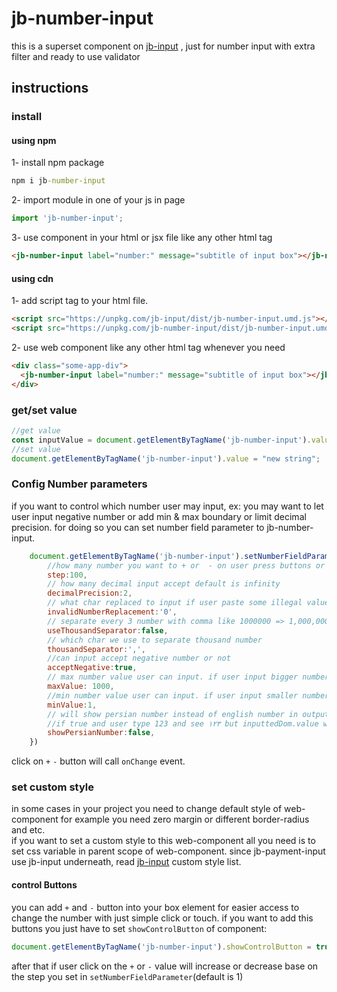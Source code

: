 # jb-number-input

this is a superset component on [jb-input](https://github.com/javadbat/jb-input) , just for number input with extra filter and ready to use validator

## instructions

### install

#### using npm

1- install npm package
```cmd
npm i jb-number-input
```

2- import module in one of your js in page

```js
import 'jb-number-input';

```

3- use component in your html or jsx file like any other html tag

```html
<jb-number-input label="number:" message="subtitle of input box"></jb-number-input>
```
#### using cdn

1- add script tag to your html file.

```HTML
<script src="https://unpkg.com/jb-input/dist/jb-number-input.umd.js"></script>
<script src="https://unpkg.com/jb-number-input/dist/jb-number-input.umd.js"></script>
```
2- use web component like any other html tag whenever you need

```html
<div class="some-app-div">
  <jb-number-input label="number:" message="subtitle of input box"></jb-number-input>
</div>
```
### get/set value

```js
//get value
const inputValue = document.getElementByTagName('jb-number-input').value;
//set value
document.getElementByTagName('jb-number-input').value = "new string";
```
### Config Number parameters

if you want to control which number user may input, ex: you may want to let user input negative number or add min & max boundary or limit decimal precision. for doing so you can set number field parameter to jb-number-input.    

```javascript
    document.getElementByTagName('jb-number-input').setNumberFieldParameter({
        //how many number you want to + or  - on user press buttons or use arrow keys default is 1
        step:100,
        // how many decimal input accept default is infinity
        decimalPrecision:2,
        // what char replaced to input if user paste some illegal value default is '' (empty string)
        invalidNumberReplacement:'0',
        // separate every 3 number with comma like 1000000 => 1,000,000
        useThousandSeparator:false,
        // which char we use to separate thousand number
        thousandSeparator:',',
        //can input accept negative number or not
        acceptNegative:true,
        // max number value user can input. if user input bigger number it will be set to max
        maxValue: 1000,
        //min number value user can input. if user input smaller number it will be set to this value.
        minValue:1,
        // will show persian number instead of english number in output but original input value remain in english char
        //if true and user type 123 and see ۱۲۳ but inputtedDom.value will be 123
        showPersianNumber:false,
    })
```

<!-- ### add bank icons
for card number input you can add bank icon in the start or end of input (currently only support iran banks) so when user type first 6 digit of card number it will show bank logo.    
to make this happen you just have to import and add `bank-indicator` web component
```js
import 'jb-payment-input/dist/bank-indicator/bank-indicator.js';
```
### set custom style
| css variable name          | description                                      |
| -----------------          | -----------                                      |
| --bank-indicator-padding   | bank logo padding,the default value is `8px 16px`|
```html
 <jb-payment-input input-type="CARD_NUMBER" class="" label="card number:" message="with bank indicator">
   <bank-indicator slot="end-section"></bank-indicator>
 </jb-payment-input>
``` -->
click on `+` `-` button will call `onChange` event.
<!-- ### other attribute
you may use all [jb-input](https://github.com/javadbat/jb-input) attribute + below attributes

| atribute name  | description                                                                                    |
| -------------  | -------------                                                                                  |
| input-type     | `CARD` for 16 card number and `SHABA` to type shaba number input                               |
| separator      | separation char. default is ` `(space) but you can set any text you want like `-` or `_`       | -->


### set custom style

in some cases in your project you need to change default style of web-component for example you need zero margin or different border-radius and etc.    
if you want to set a custom style to this web-component all you need is to set css variable in parent scope of web-component.
since jb-payment-input use jb-input underneath, read [jb-input](https://github.com/javadbat/jb-input) custom style list.

#### control Buttons
you can add `+` and `-` button into your box element for easier access to change the number with just simple click or touch.
if you want to add this buttons you just have to set `showControlButton` of component:
```js
document.getElementByTagName('jb-number-input').showControlButton = true //or false
```
after that if user click on the `+` or `-` value will increase or decrease base on the step you set in `setNumberFieldParameter`(default is 1)
